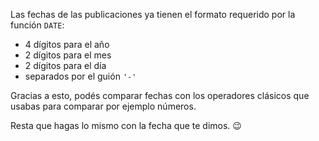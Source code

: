 Las fechas de las publicaciones ya tienen el formato requerido por la función `DATE`: 

* 4 dígitos para el año
* 2 dígitos para el mes
* 2 dígitos para el día
* separados por el guión `'-'`

Gracias a esto, podés comparar fechas con los operadores clásicos que usabas para comparar por ejemplo números. 

Resta que hagas lo mismo con la fecha que te dimos. :wink:

